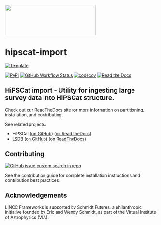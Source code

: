<img src="https://github.com/lincc-frameworks/tape/blob/main/docs/DARK_Combo_sm.png?raw=true" width="300" height="100">

# hipscat-import

[![Template](https://img.shields.io/badge/Template-LINCC%20Frameworks%20Python%20Project%20Template-brightgreen)](https://lincc-ppt.readthedocs.io/en/latest/)

[![PyPI](https://img.shields.io/pypi/v/hipscat-import?color=blue&logo=pypi&logoColor=white)](https://pypi.org/project/hipscat-import/)
[![GitHub Workflow Status](https://img.shields.io/github/actions/workflow/status/astronomy-commons/hipscat-import/smoke-test.yml)](https://github.com/astronomy-commons/hipscat-import/actions/workflows/smoke-test.yml)
[![codecov](https://codecov.io/gh/astronomy-commons/hipscat-import/branch/main/graph/badge.svg)](https://codecov.io/gh/astronomy-commons/hipscat-import)
[![Read the Docs](https://img.shields.io/readthedocs/hipscat-import)](https://hipscat-import.readthedocs.io/)

## HiPSCat import - Utility for ingesting large survey data into HiPSCat structure.

Check out our [ReadTheDocs site](https://hipscat-import.readthedocs.io/en/latest/)
for more information on partitioning, installation, and contributing.

See related projects:

* HiPSCat ([on GitHub](https://github.com/astronomy-commons/hipscat))
  ([on ReadTheDocs](https://hipscat.readthedocs.io/en/latest/))
* LSDB ([on GitHub](https://github.com/astronomy-commons/lsdb)) 
  ([on ReadTheDocs](https://lsdb.readthedocs.io/en/latest/))

## Contributing

[![GitHub issue custom search in repo](https://img.shields.io/github/issues-search/astronomy-commons/hipscat-import?color=purple&label=Good%20first%20issues&query=is%3Aopen%20label%3A%22good%20first%20issue%22)](https://github.com/astronomy-commons/hipscat-import/issues?q=is%3Aissue+is%3Aopen+label%3A%22good+first+issue%22)

See the [contribution guide](https://hipscat-import.readthedocs.io/en/latest/overview/contributing.html)
for complete installation instructions and contribution best practices.

## Acknowledgements

LINCC Frameworks is supported by Schmidt Futures, a philanthropic initiative
founded by Eric and Wendy Schmidt, as part of the Virtual Institute of 
Astrophysics (VIA).
